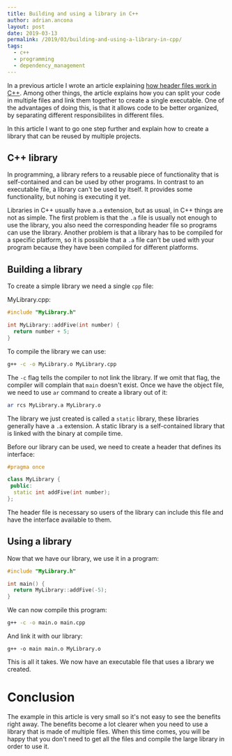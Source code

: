 ```yaml
---
title: Building and using a library in C++
author: adrian.ancona
layout: post
date: 2019-03-13
permalink: /2019/03/building-and-using-a-library-in-cpp/
tags:
  - c++
  - programming
  - dependency_management
---
```


In a previous article I wrote an article explaining [how header files work in C++](/2017/12/c-header-files/). Among other things, the article explains how you can split your code in multiple files and link them together to create a single executable. One of the advantages of doing this, is that it allows code to be better organized, by separating different responsibilites in different files.

In this article I want to go one step further and explain how to create a library that can be reused by multiple projects.

<!--more-->

## C++ library

In programming, a library refers to a reusable piece of functionality that is self-contained and can be used by other programs. In contrast to an executable file, a library can't be used by itself. It provides some functionality, but nohing is executing it yet.

Libraries in C++ usually have a`.a` extension, but as usual, in C++ things are not as simple. The first problem is that the `.a` file is usually not enough to use the library, you also need the corresponding header file so programs can use the library. Another problem is that a library has to be compiled for a specific platform, so it is possible that a `.a` file can't be used with your program because they have been compiled for different platforms.

## Building a library

To create a simple library we need a single `cpp` file:

MyLibrary.cpp:

```cpp
#include "MyLibrary.h"

int MyLibrary::addFive(int number) {
  return number + 5;
}
```

To compile the library we can use:

```bash
g++ -c -o MyLibrary.o MyLibrary.cpp
```

The `-c` flag tells the compiler to not link the library. If we omit that flag, the compiler will complain that `main` doesn't exist. Once we have the object file, we need to use `ar` command to create a library out of it:

```bash
ar rcs MyLibrary.a MyLibrary.o
```

The library we just created is called a `static` library, these libraries generally have a `.a` extension. A static library is a self-contained library that is linked with the binary at compile time.

Before our library can be used, we need to create a header that defines its interface:

```cpp
#pragma once

class MyLibrary {
 public:
  static int addFive(int number);
};
```

The header file is necessary so users of the library can include this file and have the interface available to them.

## Using a library

Now that we have our library, we use it in a program:

```cpp
#include "MyLibrary.h"

int main() {
  return MyLibrary::addFive(-5);
}
```

We can now compile this program:

```bash
g++ -c -o main.o main.cpp
```

And link it with our library:

```
g++ -o main main.o MyLibrary.o
```

This is all it takes. We now have an executable file that uses a library we created.

# Conclusion

The example in this article is very small so it's not easy to see the benefits right away. The benefits become a lot clearer when you need to use a library that is made of multiple files. When this time comes, you will be happy that you don't need to get all the files and compile the large library in order to use it.
